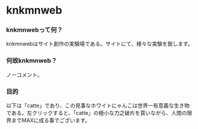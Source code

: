 # knkmnweb
### knkmnwebって何？
knkmnwebはサイト創作の実験場である。サイトにて、様々な実験を致します。
### 何故knkmnweb？
ノーコメント。
### 目的
以下は「catte」であり、この見事なホワイトにゃんこは世界一有意義な生き物である。左クリックすると、「catte」の極小な力之破片を貰いながら、人間の限界までMAXに成る事でございます。
